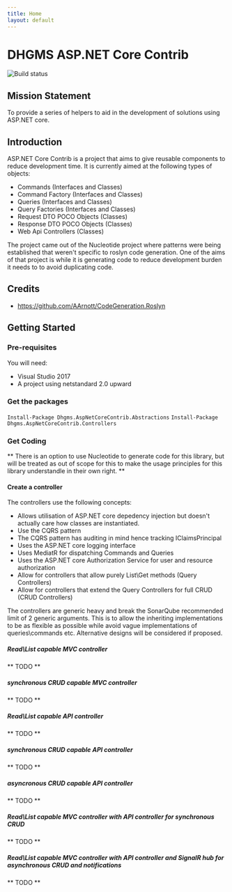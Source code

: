 ```yaml
---
title: Home
layout: default
---
```

# DHGMS ASP.NET Core Contrib

![Build status](https://ci.appveyor.com/api/projects/status/jk9v57hxjj0mi6t4?svg=true)

## Mission Statement

To provide a series of helpers to aid in the development of solutions using ASP.NET core.

## Introduction

ASP.NET Core Contrib is a project that aims to give reusable components to reduce development time. It is currently aimed at the following types of objects:

* Commands (Interfaces and Classes)
* Command Factory (Interfaces and Classes)
* Queries (Interfaces and Classes)
* Query Factories (Interfaces and Classes)
* Request DTO POCO Objects (Classes)
* Response DTO POCO Objects (Classes)
* Web Api Controllers (Classes)

The project came out of the Nucleotide project where patterns were being established that weren't specific to roslyn code generation. One of the aims of that project is while it is generating code to reduce development burden it needs to to avoid duplicating code.

## Credits

* https://github.com/AArnott/CodeGeneration.Roslyn

## Getting Started

### Pre-requisites

You will need:
* Visual Studio 2017
* A project using netstandard 2.0 upward

### Get the packages

` Install-Package Dhgms.AspNetCoreContrib.Abstractions `
` Install-Package Dhgms.AspNetCoreContrib.Controllers `

### Get Coding

** There is an option to use Nucleotide to generate code for this library, but will be treated as out of scope for this to make the usage principles for this library understandle in their own right. **

#### Create a controller

The controllers use the following concepts:

* Allows utilisation of ASP.NET core depedency injection but doesn't actually care how classes are instantiated.
* Use the CQRS pattern
* The CQRS pattern has auditing in mind hence tracking IClaimsPrincipal
* Uses the ASP.NET core logging interface
* Uses MediatR for dispatching Commands and Queries
* Uses the ASP.NET core Authorization Service for user and resource authorization
* Allow for controllers that allow purely List\Get methods (Query Controllers)
* Allow for controllers that extend the Query Controllers for full CRUD (CRUD Controllers)

The controllers are generic heavy and break the SonarQube recommended limit of 2 generic arguments. This is to allow the inheriting implementations to be as flexible as possible while avoid vague implementations of queries\commands etc. Alternative designs will be considered if proposed.

##### Read\List capable MVC controller

** TODO **

##### synchronous CRUD capable MVC controller

** TODO **

##### Read\List capable API controller

** TODO **

##### synchronous CRUD capable API controller

** TODO **

##### asyncronous CRUD capable API controller

** TODO **

##### Read\List capable MVC controller with API controller for synchronous CRUD

** TODO **

##### Read\List capable MVC controller with API controller and SignalR hub for asynchronous CRUD and notifications

** TODO **